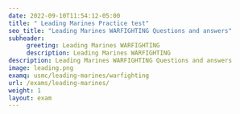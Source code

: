 ```yaml
---
date: 2022-09-10T11:54:12-05:00
title: " Leading Marines Practice test"
seo_title: "Leading Marines WARFIGHTING Questions and answers"
subheader:
     greeting: Leading Marines WARFIGHTING
     description: Leading Marines WARFIGHTING
description: Leading Marines WARFIGHTING Questions and answers
image: leading.png
examq: usmc/leading-marines/warfighting
url: /exams/leading-marines/
weight: 1
layout: exam
---
```


